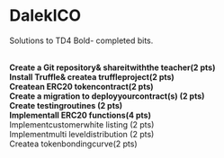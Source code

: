 # DalekICO
Solutions to TD4 
Bold- completed bits. 

<br/>**Create a Git repository& shareitwiththe teacher(2 pts)
<br/>Install Truffle& createa truffleproject(2 pts)
<br/>Createan ERC20 tokencontract(2 pts)
<br/>Create a migration  to deployyourcontract(s) (2 pts)
<br/>Create testingroutines (2 pts)
<br/>Implementall ERC20 functions(4 pts)**
<br/>Implementcustomerwhite listing (2 pts)
<br/>Implementmulti leveldistribution  (2 pts)
<br/>Createa tokenbondingcurve(2 pts)

